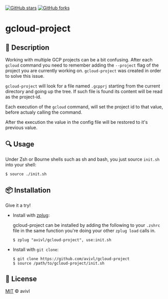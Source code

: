 [license-link]: http://avivl.mit-license.org
[![GitHub stars](https://img.shields.io/github/stars/avivl/gcloud-project.svg?style=social&label=Star&maxAge=2592000)](https://GitHub.com/avivl/gcloud-project/stargazers/)
[![GitHub forks](https://img.shields.io/github/forks/avivl/gcloud-project.svg?style=social&label=Fork&maxAge=2592000)](https://GitHub.com/avivl/gcloud-project/network/)
# gcloud-project

## :memo: Description

Working with multiple GCP projects can be a bit confusing. After each `gcloud` command you need to remember adding the `--project` flag of the project you are currently working on. `gcloud-project` was created in order to solve this issue.


`gcloud-project` will look for a file named `.gcpprj` starting from the current directory and going up the tree.
If such file is found its content will be read as the project-id.

Each execution of the `gcloud` command, will set the project id to that value, before actualy calling the command.

After the execution the value in the config file will be restored to it's previous value.

## :mag: Usage

Under Zsh or Bourne shells such as sh and bash, you just source `init.sh` into your shell:

```console
$ source ./init.sh
```
## :package: Installation

Give it a try!

- Install with [zplug](https://github.com/b4b4r07/zplug):

	gcloud-project can be installed by adding the following to your `.zshrc` file in the same function you're doing your other `zplug load` calls in.

	```console
	$ zplug "avivl/gcloud-project", use:init.sh
	```

- Install with `git clone`:

	```console
	$ git clone https://github.com/avivl/gcloud-project
	$ source /path/to/gcloud-project/init.sh
	```

## :ticket: License

[MIT][license-link] :copyright: avivl
